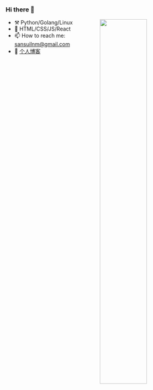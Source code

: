 ### Hi there 👋

<img align="right" width="50%" src="https://github-readme-stats.vercel.app/api?username=sansui233&count_private=true&show_icons=true">

- ⚒ Python/Golang/Linux
- 🔨 HTML/CSS/JS/React
- 📫 How to reach me: sansuilnm@gmail.com
- 📝 [个人博客](https://sansui233.com) 

<!--
**Sansui233/sansui233** is a ✨ _special_ ✨ repository because its `README.md` (this file) appears on your GitHub profile.

Here are some ideas to get you started:

- 🔭 I’m currently working on ...
- 🌱 I’m currently learning ...
- 👯 I’m looking to collaborate on ...
- 🤔 I’m looking for help with ...
- 💬 Ask me about ...
- 📫 How to reach me: ...
- 😄 Pronouns: ...
- ⚡ Fun fact: ...
-->
